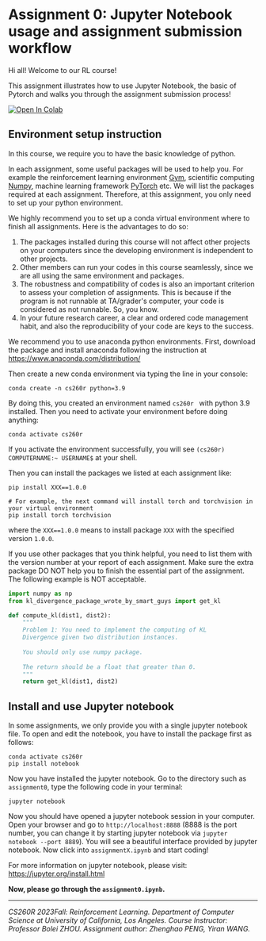 # Assignment 0: Jupyter Notebook usage and assignment submission workflow

Hi all! Welcome to our RL course!

This assignment illustrates how to use Jupyter Notebook, the basic of Pytorch and walks you through the assignment submission process!


<a target="_blank" href="https://colab.research.google.com/github/ucla-rlcourse/cs260r-assignment-2023fall/blob/main/assignment0/assignment0.ipynb">
  <img src="https://colab.research.google.com/assets/colab-badge.svg" alt="Open In Colab"/>
</a>


## Environment setup instruction

In this course, we require you to have the basic knowledge of python.
 
In each assignment, some useful packages will be used to help you. 
For example the reinforcement learning environment [Gym](https://gym.openai.com/), scientific computing [Numpy](https://numpy.org/), machine learning framework [PyTorch](https://pytorch.org/) etc.
We will list the packages required at each assignment. 
Therefore, at this assignment, you only need to set up your python environment. 

We highly recommend you to set up a conda virtual environment where to finish all assignments. Here is the advantages to do so:

1. The packages installed during this course will not affect other projects on your computers since the developing environment is independent to other projects.
2. Other members can run your codes in this course seamlessly, since we are all using the same environment and packages.
3. The robustness and compatibility of codes is also an important criterion to assess your completion of assignments. This is because if the program is not runnable at TA/grader's computer, your code is considered as not runnable. So, you know.
4. In your future research career, a clear and ordered code management habit, and also the reproducibility of your code are keys to the success.

We recommend you to use anaconda python environments. First, download the package and install anaconda following the instruction at https://www.anaconda.com/distribution/

Then create a new conda environment via typing the line in your console:

```
conda create -n cs260r python=3.9
```

By doing this, you created an environment named `cs260r ` with python 3.9 installed. 
Then you need to activate your environment before doing anything:

```
conda activate cs260r
```

If you activate the environment successfully, you will see `(cs260r) COMPUTERNAME:~ USERNAME$` at your shell.

Then you can install the packages we listed at each assignment like:

```
pip install XXX==1.0.0

# For example, the next command will install torch and torchvision in your virtual environment
pip install torch torchvision
```

where the `XXX==1.0.0` means to install package `XXX` with the specified version `1.0.0`. 

If you use other packages that you think helpful, you need to list them with the version number at your report of each assignment. Make sure the extra package DO NOT help you to finish the essential part of the assignment. The following example is NOT acceptable.

```python
import numpy as np
from kl_divergence_package_wrote_by_smart_guys import get_kl

def compute_kl(dist1, dist2):
    """
    Problem 1: You need to implement the computing of KL
    Divergence given two distribution instances.
    
    You should only use numpy package.
    
    The return should be a float that greater than 0.
    """
    return get_kl(dist1, dist2)
```


## Install and use Jupyter notebook

In some assignments, we only provide you with a single jupyter notebook file. 
To open and edit the notebook, you have to install the package first as follows:

```
conda activate cs260r
pip install notebook
```

Now you have installed the jupyter notebook. Go to the directory such as `assignment0`, type the following code in your terminal:

```
jupyter notebook
```

Now you should have opened a jupyter notebook session in your computer. 
Open your browser and go to `http://localhost:8888`  (8888 is the port number, you can change it by starting jupyter notebook via `jupyter notebook --port 8889`).
You will see a beautiful interface provided by jupyter notebook. Now click into `assignmentX.ipynb` and start coding!

For more information on jupyter notebook, please visit: https://jupyter.org/install.html

**Now, please go through the `assignment0.ipynb`.**



------

*CS260R 2023Fall: Reinforcement Learning. Department of Computer Science at University of California, Los Angeles.
Course Instructor: Professor Bolei ZHOU. Assignment author: Zhenghao PENG, Yiran WANG.*

